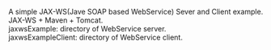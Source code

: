A simple JAX-WS(Jave SOAP based WebService) Sever and Client example.   
JAX-WS + Maven + Tomcat.  
jaxwsExample: directory of WebService server.  
jaxwsExampleClient: directory of WebService client. 